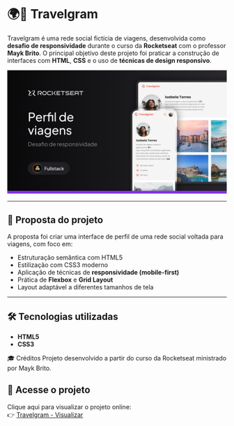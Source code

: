 # 🌍📱 Travelgram

Travelgram é uma rede social fictícia de viagens, desenvolvida como **desafio de responsividade** durante o curso da **Rocketseat** com o professor **Mayk Brito**. O principal objetivo deste projeto foi praticar a construção de interfaces com **HTML**, **CSS** e o uso de **técnicas de design responsivo**.


![Capa do projeto](./Thumbnail.png)

---

## 🧠 Proposta do projeto

A proposta foi criar uma interface de perfil de uma rede social voltada para viagens, com foco em:

- Estruturação semântica com HTML5  
- Estilização com CSS3 moderno  
- Aplicação de técnicas de **responsividade (mobile-first)**  
- Prática de **Flexbox** e **Grid Layout**  
- Layout adaptável a diferentes tamanhos de tela

---

## 🛠️ Tecnologias utilizadas

- **HTML5**
- **CSS3**

🎓 Créditos
Projeto desenvolvido a partir do curso da Rocketseat ministrado por Mayk Brito.

## 🚀 Acesse o projeto

Clique aqui para visualizar o projeto online:  
👉 [Travelgram - Visualizar](https://andreimdl.github.io/Travelgram-Responsivo/)